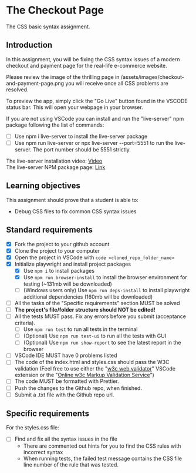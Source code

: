 # The Checkout Page

The CSS basic syntax assignment.

## Introduction

In this assignment, you will be fixing the CSS syntax issues of a modern checkout and payment page for the real-life e-commerce website.

Please review the image of the thrilling page in /assets/images/checkout-and-payment-page.png you will receive once all CSS problems are resolved.

To preview the app, simply click the "Go Live" button found in the VSCODE status bar. This will open your webpage in your browser.

If you are not using VSCode you can install and run the "live-server" npm package following the list of commands:

- [ ] Use npm i live-server to install the live-server package
- [ ] Use npm run live-server or npx live-server --port=5551 to run the live-server. The port number should be 5551 strictly.

The live-server installation video: [Video](https://www.loom.com/share/ca99ebec79d14bfa9fc4dd012661f919?sid=4ed63e9d-f8b8-4adf-bfc5-fff16d7f15cd)  
The live-server NPM package page: [Link](https://www.nwpmjs.com/package/live-server)

## Learning objectives

This assignment should prove that a student is able to:

- Debug CSS files to fix common CSS syntax issues

## Standard requirements

- [x] Fork the project to your github account
- [x] Clone the project to your computer
- [x] Open the project in VSCode with `code <cloned_repo_folder_name>`
- [x] Initialize playwright and install project packages
  - [x] Use `npm i` to install packages
  - [x] Use `npm run browser-install` to install the browser environment for testing (~131mb will be downloaded)
  - [ ] (Windows users only) Use `npm run deps-install` to install playwright additional dependencies (160mb will be downloaded)
- [ ] All the tasks of the "Specific requirements" section MUST be solved
- [ ] **The project's file/folder structure should NOT be edited!**
- [ ] All the tests MUST pass. Fix any errors before you submit (acceptance criteria).
  - [ ] Use `npm run test` to run all tests in the terminal
  - [ ] (Optional) Use `npm run test-ui` to run all the tests with GUI
  - [ ] (Optional) Use `npm run show-report` to see the latest report in the browser
- [ ] VSCode IDE MUST have 0 problems listed
- [ ] The code of the index.html and styles.css should pass the W3C validation (Feel free to use either the "[w3c web validator](https://marketplace.visualstudio.com/items?itemName=CelianRiboulet.webvalidator)" VSCode extension or the "[Online w3c Markup Validation Service](https://validator.w3.org/#validate_by_input)")
- [ ] The code MUST be formatted with Prettier.
- [ ] Push the changes to the Github repo, when finished.
- [ ] Submit a .txt file with the Github repo url.

## Specific requirements

For the styles.css file:

- [ ] Find and fix all the syntax issues in the file
  - There are commented out hints for you to find the CSS rules with incorrect syntax
  - When running tests, the failed test message contains the CSS file line number of the rule that was tested.

